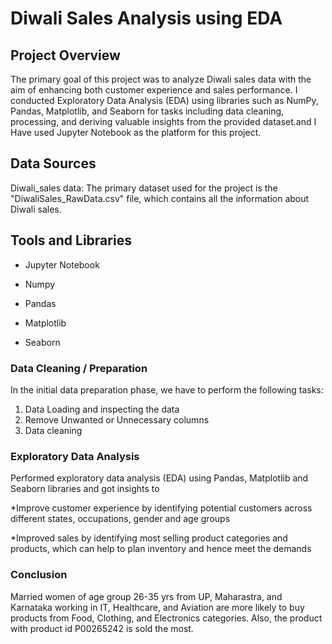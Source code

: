 # Diwali Sales Analysis using EDA

## Project Overview
The primary goal of this project was to analyze Diwali sales data with the aim of enhancing both customer experience and sales performance. I conducted Exploratory Data Analysis (EDA) using libraries such as NumPy, Pandas, Matplotlib, and Seaborn for tasks including data cleaning, processing, and deriving valuable insights from the provided dataset.and I Have used Jupyter Notebook as the platform for this project.

## Data Sources
Diwali_sales data: The primary dataset used for the project is the "DiwaliSales_RawData.csv" file, which contains all the information about Diwali sales.

## Tools and Libraries
- Jupyter Notebook

- Numpy

- Pandas

- Matplotlib

- Seaborn

### Data Cleaning / Preparation
In the initial data preparation phase, we have to perform the following tasks:
1. Data Loading and inspecting the data
2. Remove Unwanted or Unnecessary columns 
3. Data cleaning

### Exploratory Data Analysis
Performed exploratory data analysis (EDA) using Pandas, Matplotlib and Seaborn libraries and got insights to 

*Improve customer experience by identifying potential customers across different states, occupations, gender and age groups

*Improved sales by identifying most selling product categories and products, which can help to plan inventory and hence meet the demands


 ### Conclusion 
Married women of age group 26-35 yrs from UP, Maharastra, and Karnataka working in IT, Healthcare, and Aviation are more likely to buy products from Food, Clothing, and Electronics categories. Also, the product with product id P00265242 is sold the most.

 
